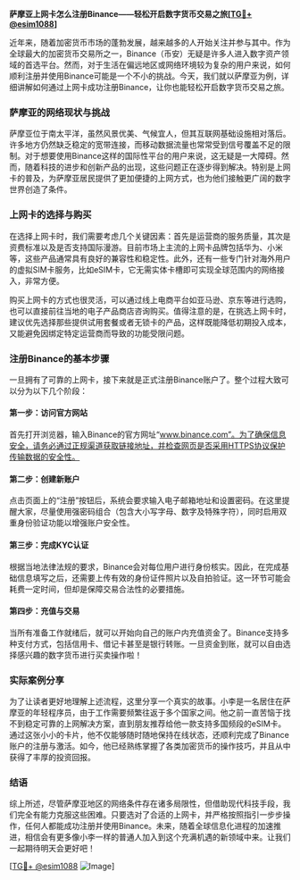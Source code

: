 **萨摩亚上网卡怎么注册Binance——轻松开启数字货币交易之旅[[TG💪+ @esim1088](https://t.me/s/esim1088)]**

近年来，随着加密货币市场的蓬勃发展，越来越多的人开始关注并参与其中。作为全球最大的加密货币交易所之一，Binance（币安）无疑是许多人进入数字资产领域的首选平台。然而，对于生活在偏远地区或网络环境较为复杂的用户来说，如何顺利注册并使用Binance可能是一个不小的挑战。今天，我们就以萨摩亚为例，详细讲解如何通过上网卡成功注册Binance，让你也能轻松开启数字货币交易之旅。

### 萨摩亚的网络现状与挑战

萨摩亚位于南太平洋，虽然风景优美、气候宜人，但其互联网基础设施相对落后。许多地方仍然缺乏稳定的宽带连接，而移动数据流量也常常受到信号覆盖不足的限制。对于想要使用Binance这样的国际性平台的用户来说，这无疑是一大障碍。然而，随着科技的进步和创新产品的出现，这些问题正在逐步得到解决。特别是上网卡的普及，为萨摩亚居民提供了更加便捷的上网方式，也为他们接触更广阔的数字世界创造了条件。

### 上网卡的选择与购买

在选择上网卡时，我们需要考虑几个关键因素：首先是运营商的服务质量，其次是资费标准以及是否支持国际漫游。目前市场上主流的上网卡品牌包括华为、小米等，这些产品通常具有良好的兼容性和稳定性。此外，还有一些专门针对海外用户的虚拟SIM卡服务，比如eSIM卡，它无需实体卡槽即可实现全球范围内的网络接入，非常方便。

购买上网卡的方式也很灵活，可以通过线上电商平台如亚马逊、京东等进行选购，也可以直接前往当地的电子产品商店咨询购买。值得注意的是，在挑选上网卡时，建议优先选择那些提供试用套餐或者无锁卡的产品，这样既能降低初期投入成本，又能避免因绑定特定运营商而导致的功能受限问题。

### 注册Binance的基本步骤

一旦拥有了可靠的上网卡，接下来就是正式注册Binance账户了。整个过程大致可以分为以下几个阶段：

#### 第一步：访问官方网站

首先打开浏览器，输入Binance的官方网址“www.binance.com”。为了确保信息安全，请务必通过正规渠道获取链接地址，并检查网页是否采用HTTPS协议保护传输数据的安全性。

#### 第二步：创建新账户

点击页面上的“注册”按钮后，系统会要求输入电子邮箱地址和设置密码。在这里提醒大家，尽量使用强密码组合（包含大小写字母、数字及特殊字符），同时启用双重身份验证功能以增强账户安全性。

#### 第三步：完成KYC认证

根据当地法律法规的要求，Binance会对每位用户进行身份核实。因此，在完成基础信息填写之后，还需要上传有效的身份证件照片以及自拍验证。这一环节可能会耗费一定时间，但却是保障交易合法性的必要措施。

#### 第四步：充值与交易

当所有准备工作就绪后，就可以开始向自己的账户内充值资金了。Binance支持多种支付方式，包括信用卡、借记卡甚至是银行转账。一旦资金到账，就可以自由选择感兴趣的数字货币进行买卖操作啦！

### 实际案例分享

为了让读者更好地理解上述流程，这里分享一个真实的故事。小李是一名居住在萨摩亚的年轻程序员，由于工作需要频繁往返于多个国家之间。他之前一直苦恼于找不到稳定可靠的上网解决方案，直到朋友推荐给他一款支持多国频段的eSIM卡。通过这张小小的卡片，他不仅能够随时随地保持在线状态，还顺利完成了Binance账户的注册与激活。如今，他已经熟练掌握了各类加密货币的操作技巧，并且从中获得了丰厚的投资回报。

### 结语

综上所述，尽管萨摩亚地区的网络条件存在诸多局限性，但借助现代科技手段，我们完全有能力克服这些困难。只要选对了合适的上网卡，并严格按照指引一步步操作，任何人都能成功注册并使用Binance。未来，随着全球信息化进程的加速推进，相信会有更多像小李一样的普通人加入到这个充满机遇的新领域中来。让我们一起期待明天会更好吧！

[[TG💪+ @esim1088](https://t.me/s/esim1088) ![Image](https://i.postimg.cc/4NQfJmqS/Snipaste-2025-05-13-00-14-12.png)]